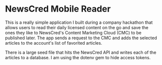 # NewsCred Mobile Reader

This is a really simple application I built during a company hackathon that allows users to read their daily licensed content on the go and save the ones they like to NewsCred's Content Marketing Cloud (CMC) to be published later. The app sends a request to the CMC and adds the selected articles to the account's list of favorited articles.

There is a large seed file that hits the NewsCred API and writes each of the articles to a database. I am using the dotenv gem to hide access tokens.